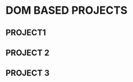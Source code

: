 # DOM BASED PROJECTS

## PROJECT1
<!-- const buttons=document.querySelectorAll(".button")
const body=document.querySelector("body")

buttons.forEach(function(button) {
  button.addEventListener('click', function(e) {
    //console.log(e);
    //console.log(e.target); // tell from where it is coming
    if(e.target.id === 'grey'){
      body.style.backgroundColor= 'grey';
    }
    if(e.target.id === 'yellow'){
      body.style.backgroundColor= 'yellow';
    }
    if(e.target.id === 'white'){
      body.style.backgroundColor= 'white';
    }
    if(e.target.id === 'blue'){
      body.style.backgroundColor= 'blue';
    }
  })
}) -->

## PROJECT 2
<!-- 
//first learn how to take values from entries

const form= document.querySelector("form")

form.addEventListener("submit",function(e) {
  //to not send data to server
  e.preventDefault()
  const h=parseInt(document.querySelector("#height").value);
  const w =parseInt(document.querySelector("#weight").value);
  const BMI_ans = w*10000/(h*h);
  const res=document.querySelector("#results");
  res.innerHTML =BMI_ans;
}) -->

## PROJECT 3
<!-- const clock=document.querySelector("#clock");
 
//using this will only display it , it wont update
// clock.innerHTML=d;

//SET INTERVAL METHOD
setInterval(function(){
  let date = new Date();
  let d=date.toLocaleString();
  clock.innerHTML=d;
} , 1000); -->